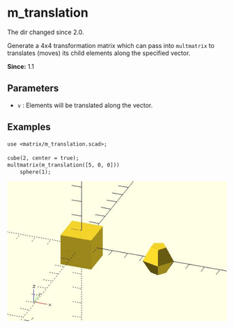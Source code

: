 # m_translation

The dir changed since 2.0. 

Generate a 4x4 transformation matrix which can pass into `multmatrix` to translates (moves) its child elements along the specified vector.

**Since:** 1.1

## Parameters

- `v` : Elements will be translated along the vector.

## Examples

	use <matrix/m_translation.scad>;

	cube(2, center = true); 
	multmatrix(m_translation([5, 0, 0]))
	    sphere(1);

![m_translation](images/lib3x-m_translation-1.JPG)

